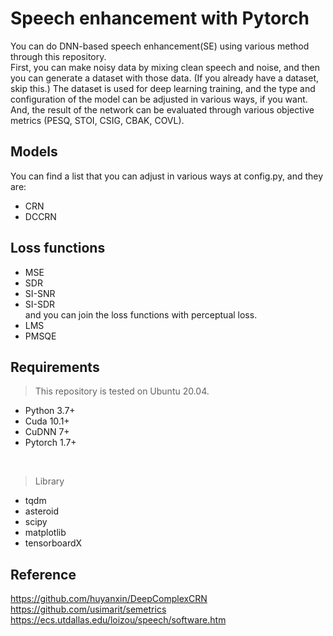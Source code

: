 # Speech enhancement with Pytorch
You can do DNN-based speech enhancement(SE) using various method through this repository.   
First, you can make noisy data by mixing clean speech and noise, and then you can generate a dataset with those data. (If you already have a dataset, skip this.) The dataset is used for deep learning training, and the type and configuration of the model can be adjusted in various ways, if you want. And, the result of the network can be evaluated through various objective metrics (PESQ, STOI, CSIG, CBAK, COVL).
   
## Models   
You can find a list that you can adjust in various ways at config.py, and they are:   
* CRN   
* DCCRN   
   
## Loss functions   
* MSE   
* SDR   
* SI-SNR   
* SI-SDR   
and you can join the loss functions with perceptual loss.   
* LMS
* PMSQE
   
## Requirements
> This repository is tested on Ubuntu 20.04.
* Python 3.7+
* Cuda 10.1+
* CuDNN 7+
* Pytorch 1.7+
<br>

> Library
* tqdm
* asteroid   
* scipy   
* matplotlib   
* tensorboardX   
   
## Reference   
https://github.com/huyanxin/DeepComplexCRN   
https://github.com/usimarit/semetrics     
https://ecs.utdallas.edu/loizou/speech/software.htm
